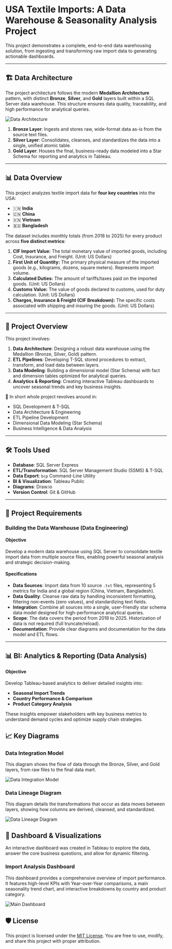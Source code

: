 # USA Textile Imports: A Data Warehouse & Seasonality Analysis Project

This project demonstrates a complete, end-to-end data warehousing solution, from ingesting and transforming raw import data to generating actionable dashboards.

---
## 🏗️ Data Architecture

The project architecture follows the modern **Medallion Architecture** pattern, with distinct **Bronze**, **Silver**, and **Gold** layers built within a SQL Server data warehouse. This structure ensures data quality, traceability, and high performance for analytical queries.

![Data Architecture](docs/images/project_architecture.png)

1.  **Bronze Layer**: Ingests and stores raw, wide-format data as-is from the source text files.
2.  **Silver Layer**: Consolidates, cleanses, and standardizes the data into a single, unified atomic table.
3.  **Gold Layer**: Houses the final, business-ready data modeled into a Star Schema for reporting and analytics in Tableau.
---
## 📊 Data Overview

This project analyzes textile import data for **four key countries** into the USA:
* 🇮🇳 **India**
* 🇨🇳 **China**
* 🇻🇳 **Vietnam**
* 🇧🇩 **Bangladesh**

The dataset includes monthly totals (from 2018 to 2025) for every product across **five distinct metrics**:

1.  **CIF Import Value:** The total monetary value of imported goods, including Cost, Insurance, and Freight. (Unit: US Dollars)
2.  **First Unit of Quantity:** The primary physical measure of the imported goods (e.g., kilograms, dozens, square meters). Represents import volume.
3.  **Calculated Duties:** The amount of tariffs/taxes paid on the imported goods. (Unit: US Dollars)
4.  **Customs Value:** The value of goods declared to customs, used for duty calculation. (Unit: US Dollars)
5.  **Charges, Insurance & Freight (CIF Breakdown):** The specific costs associated with shipping and insuring the goods. (Unit: US Dollars)

---

## 📖 Project Overview

This project involves:

1.  **Data Architecture**: Designing a robust data warehouse using the Medallion (Bronze, Silver, Gold) pattern.
2.  **ETL Pipelines**: Developing T-SQL stored procedures to extract, transform, and load data between layers.
3.  **Data Modeling**: Building a dimensional model (Star Schema) with fact and dimension tables optimized for analytical queries.
4.  **Analytics & Reporting**: Creating interactive Tableau dashboards to uncover seasonal trends and key business insights.

🎯 In short whole project revolves around in:
- SQL Development & T-SQL
- Data Architecture & Engineering
- ETL Pipeline Development
- Dimensional Data Modeling (Star Schema)
- Business Intelligence & Data Analysis

---

## 🛠️ Tools Used

- **Database**: SQL Server Express
- **ETL/Transformation**: SQL Server Management Studio (SSMS) & T-SQL
- **Data Export**: `bcp` Command-Line Utility
- **BI & Visualization**: Tableau Public
- **Diagrams**: Draw.io
- **Version Control**: Git & GitHub

---

## 🚀 Project Requirements

### Building the Data Warehouse (Data Engineering)

#### Objective
Develop a modern data warehouse using SQL Server to consolidate textile import data from multiple source files, enabling powerful seasonal analysis and strategic decision-making.

#### Specifications
- **Data Sources**: Import data from 10 source `.txt` files, representing 5 metrics for India and a global region (China, Vietnam, Bangladesh).
- **Data Quality**: Cleanse raw data by handling inconsistent formatting, filtering non-events (zero values), and standardizing text fields.
- **Integration**: Combine all sources into a single, user-friendly star schema data model designed for high-performance analytical queries.
- **Scope**: The data covers the period from 2018 to 2025. Historization of data is not required (full truncate/reload).
- **Documentation**: Provide clear diagrams and documentation for the data model and ETL flows.

---
## 📊 BI: Analytics & Reporting (Data Analysis)

#### Objective
Develop Tableau-based analytics to deliver detailed insights into:
- **Seasonal Import Trends**
- **Country Performance & Comparison**
- **Product Category Analysis**

These insights empower stakeholders with key business metrics to understand demand cycles and optimize supply chain strategies.

## 📈 Key Diagrams

### Data Integration Model
This diagram shows the flow of data through the Bronze, Silver, and Gold layers, from raw files to the final data mart.

![Data Integration Model](docs/images/data_integration_model.png)

### Data Lineage Diagram
This diagram details the transformations that occur as data moves between layers, showing how columns are derived, cleansed, and standardized.

![Data Lineage Diagram](docs/images/data_lineage_diagram.png)

## 🎨 Dashboard & Visualizations
An interactive dashboard was created in Tableau to explore the data, answer the core business questions, and allow for dynamic filtering.

### Import Analysis Dashboard
This dashboard provides a comprehensive overview of import performance. It features high-level KPIs with Year-over-Year comparisons, a main seasonality trend chart, and interactive breakdowns by country and product category.

![Main Dashboard](docs/images/dashboard_summary.png)

## 🛡️ License

This project is licensed under the [MIT License](LICENSE). You are free to use, modify, and share this project with proper attribution.


